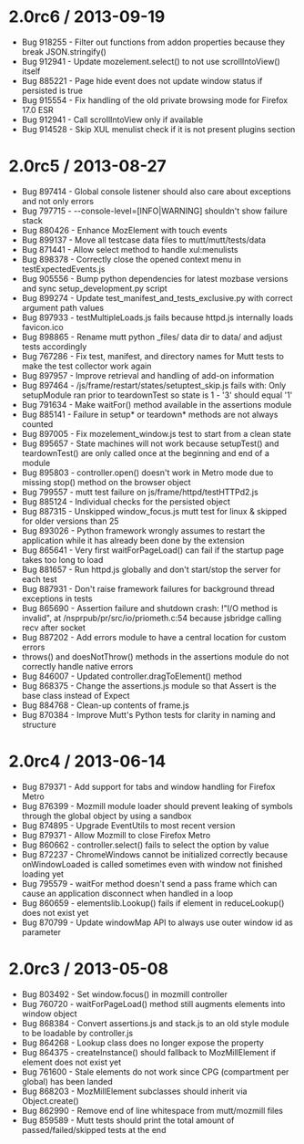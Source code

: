 2.0rc6 / 2013-09-19
===================

  * Bug 918255 - Filter out functions from addon properties because they break JSON.stringify()
  * Bug 912941 - Update mozelement.select() to not use scrollIntoView() itself
  * Bug 885221 - Page hide event does not update window status if persisted is true
  * Bug 915554 - Fix handling of the old private browsing mode for Firefox 17.0 ESR
  * Bug 912941 - Call scrollIntoView only if available
  * Bug 914528 - Skip XUL menulist check if it is not present plugins section

2.0rc5 / 2013-08-27
===================

* Bug 897414 - Global console listener should also care about exceptions and not only errors
* Bug 797715 - --console-level=[INFO|WARNING] shouldn't show failure stack
* Bug 880426 - Enhance MozElement with touch events
* Bug 899137 - Move all testcase data files to mutt/mutt/tests/data
* Bug 871441 - Allow select method to handle xul:menulists
* Bug 898378 - Correctly close the opened context menu in testExpectedEvents.js
* Bug 905556 - Bump python dependencies for latest mozbase versions and sync setup_development.py script
* Bug 899274 - Update test_manifest_and_tests_exclusive.py with correct argument path values
* Bug 897933 - testMultipleLoads.js fails because httpd.js internally loads favicon.ico
* Bug 898865 - Rename mutt python _files/ data dir to data/ and adjust tests accordingly
* Bug 767286 - Fix test, manifest, and directory names for Mutt tests to make the test collector work again
* Bug 897957 - Improve retrieval and handling of add-on information
* Bug 897464 - /js/frame/restart/states/setuptest_skip.js fails with: Only setupModule ran prior to teardownTest so state is 1 - '3' should equal '1'
* Bug 791634 - Make waitFor() method available in the assertions module
* Bug 885141 - Failure in setup* or teardown* methods are not always counted
* Bug 897005 - Fix mozelement_window.js test to start from a clean state
* Bug 895657 - State machines will not work because setupTest() and teardownTest() are only called once at the beginning and end of a module
* Bug 895803 - controller.open() doesn't work in Metro mode due to missing stop() method on the browser object
* Bug 799557 - mutt test failure on js/frame/httpd/testHTTPd2.js
* Bug 885124 - Individual checks for the persisted object
* Bug 887315 - Unskipped window_focus.js mutt test for linux & skipped for older versions than 25
* Bug 893026 - Python framework wrongly assumes to restart the application while it has already been done by the extension
* Bug 865641 - Very first waitForPageLoad() can fail if the startup page takes too long to load
* Bug 881657 - Run httpd.js globally and don't start/stop the server for each test
* Bug 887931 - Don't raise framework failures for background thread exceptions in tests
* Bug 865690 - Assertion failure and shutdown crash: !"I/O method is invalid", at /nsprpub/pr/src/io/priometh.c:54 because jsbridge calling recv after socket
* Bug 887202 - Add errors module to have a central location for custom errors
* throws() and doesNotThrow() methods in the assertions module do not correctly handle native errors
* Bug 846007 - Updated controller.dragToElement() method
* Bug 868375 - Change the assertions.js module so that Assert is the base class instead of Expect
* Bug 884768 - Clean-up contents of frame.js
* Bug 870384 - Improve Mutt's Python tests for clarity in naming and structure

2.0rc4 / 2013-06-14
===================

* Bug 879371 - Add support for tabs and window handling for Firefox Metro
* Bug 876399 - Mozmill module loader should prevent leaking of symbols through the global object by using a sandbox
* Bug 874895 - Upgrade EventUtils to most recent version
* Bug 879371 - Allow Mozmill to close Firefox Metro
* Bug 860662 - controller.select() fails to select the option by value
* Bug 872237 - ChromeWindows cannot be initialized correctly because onWindowLoaded is called sometimes even with window not finished loading yet
* Bug 795579 - waitFor method doesn't send a pass frame which can cause an application disconnect when handled in a loop
* Bug 860659 - elementslib.Lookup() fails if element in reduceLookup() does not exist yet
* Bug 870799 - Update windowMap API to always use outer window id as parameter

2.0rc3 / 2013-05-08
===================

* Bug 803492 - Set window.focus() in mozmill controller
* Bug 760720 - waitForPageLoad() method still augments elements into window object
* Bug 868384 - Convert assertions.js and stack.js to an old style module to be loadable by controller.js
* Bug 864268 - Lookup class does no longer expose the  property
* Bug 864375 - createInstance() should fallback to MozMillElement if element does not exist yet
* Bug 761600 - Stale elements do not work since CPG (compartment per global) has been landed
* Bug 868203 - MozMillElement subclasses should inherit via Object.create()
* Bug 862990 - Remove end of line whitespace from mutt/mozmill files
* Bug 859589 - Mutt tests should print the total amount of passed/failed/skipped tests at the end
